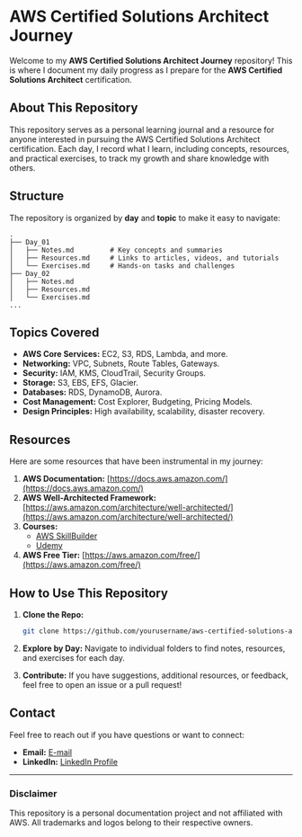 # AWS Certified Solutions Architect Journey

Welcome to my **AWS Certified Solutions Architect Journey** repository! This is where I document my daily progress as I prepare for the **AWS Certified Solutions Architect** certification.

## About This Repository

This repository serves as a personal learning journal and a resource for anyone interested in pursuing the AWS Certified Solutions Architect certification. Each day, I record what I learn, including concepts, resources, and practical exercises, to track my growth and share knowledge with others.

## Structure

The repository is organized by **day** and **topic** to make it easy to navigate:

```
.
├── Day_01
│   ├── Notes.md         # Key concepts and summaries
│   ├── Resources.md     # Links to articles, videos, and tutorials
│   └── Exercises.md     # Hands-on tasks and challenges
├── Day_02
│   ├── Notes.md
│   ├── Resources.md
│   └── Exercises.md
...
```

## Topics Covered

- **AWS Core Services:** EC2, S3, RDS, Lambda, and more.
- **Networking:** VPC, Subnets, Route Tables, Gateways.
- **Security:** IAM, KMS, CloudTrail, Security Groups.
- **Storage:** S3, EBS, EFS, Glacier.
- **Databases:** RDS, DynamoDB, Aurora.
- **Cost Management:** Cost Explorer, Budgeting, Pricing Models.
- **Design Principles:** High availability, scalability, disaster recovery.

## Resources

Here are some resources that have been instrumental in my journey:

1. **AWS Documentation:** [https://docs.aws.amazon.com/](https://docs.aws.amazon.com/)
2. **AWS Well-Architected Framework:** [https://aws.amazon.com/architecture/well-architected/](https://aws.amazon.com/architecture/well-architected/)
3. **Courses:**
   - [AWS SkillBuilder](https://explore.skillbuilder.aws/)
   - [Udemy](https://www.udemy.com/)
4. **AWS Free Tier:** [https://aws.amazon.com/free/](https://aws.amazon.com/free/)

## How to Use This Repository

1. **Clone the Repo:**
   ```bash
   git clone https://github.com/yourusername/aws-certified-solutions-architect-journey.git
   ```

2. **Explore by Day:** Navigate to individual folders to find notes, resources, and exercises for each day.

3. **Contribute:** If you have suggestions, additional resources, or feedback, feel free to open an issue or a pull request!

## Contact

Feel free to reach out if you have questions or want to connect:

- **Email:** [E-mail](adamgemechu@gmail.com)
- **LinkedIn:** [LinkedIn Profile](https://www.linkedin.com/in/gemechugesifeta/)

---

### Disclaimer

This repository is a personal documentation project and not affiliated with AWS. All trademarks and logos belong to their respective owners.

